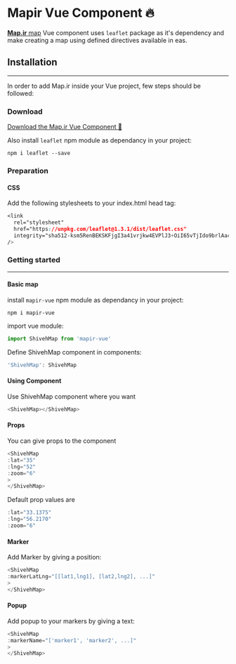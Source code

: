 # Mapir Vue Component 🔥

[**Map.ir** map](http://map.ir) Vue component uses `leaflet` package as it's dependency and make creating a map using defined directives available in eas.

## Installation

---

In order to add Map.ir inside your Vue project, few steps should be followed:

### Download

[Download the Map.ir Vue Component 🔗]()

Also install `leaflet` npm module as dependancy in your project:

```shell
npm i leaflet --save
```

### Preparation

#### CSS
Add the following stylesheets to your index.html head tag:
```css
<link 
  rel="stylesheet"
  href="https://unpkg.com/leaflet@1.3.1/dist/leaflet.css"
  integrity="sha512-ksm5RenBEKSKFjgI3a41vrjkw4EVPlJ3+OiI65vTjIdo9brlAacEuKOiQ5OFh7cOI1bkDwLqdLw3Zg0cRJAAQ=="
/>
```
### Getting started
---

#### Basic map

install `mapir-vue` npm module as dependancy in your project:

```shell
npm i mapir-vue
```

import vue module:
```js
import ShivehMap from 'mapir-vue'
```
Define ShivehMap component in components:
```js
'ShivehMap': ShivehMap
```

#### Using Component
Use ShivehMap component where you want

```js
<ShivehMap></ShivehMap>
```               

#### Props
You can give props to the component

```js
<ShivehMap
:lat="35"
:lng="52"
:zoom="6"
>
</ShivehMap>
```

Default prop values are

```js
:lat="33.1375"
:lng="56.2170"
:zoom="6"
```

#### Marker
Add Marker by giving a position:

```js
<ShivehMap 
:markerLatLng="[[lat1,lng1], [lat2,lng2], ...]"
>
</ShivehMap>
```
#### Popup
Add popup to your markers by giving a text:
```js
<ShivehMap 
:markerName="['marker1', 'marker2', ...]"
>
</ShivehMap>
```      

